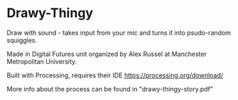 # Drawy-Thingy

Draw with sound - takes input from your mic and turns it into psudo-random squiggles.

Made in Digital Futures unit organized by Alex Russel at Manchester Metropolitan University.

Built with Processing, requires their IDE https://processing.org/download/

More info about the process can be found in "drawy-thingy-story.pdf"
